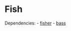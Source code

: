 # Fish

Dependencies:
	- [fisher](https://github.com/jorgebucaran/fisher)
	- [bass](https://github.com/edc/bass)
